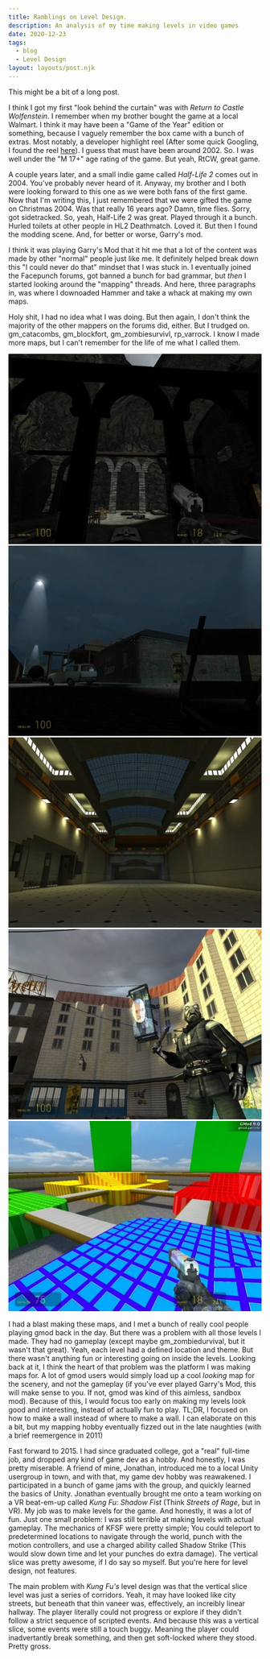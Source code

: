 ```yaml
---
title: Ramblings on Level Design. 
description: An analysis of my time making levels in video games      . 
date: 2020-12-23
tags:
  - blog
  - Level Design
layout: layouts/post.njk
---
```

This might be a bit of a long post.

I think I got my first "look behind the curtain" was with <i>Return to Castle Wolfenstein</i>. I remember when my brother bought the game at a local Walmart. I think it may have been a "Game of the Year" edition or something, because I vaguely remember the box came with a bunch of extras. Most notably, a developer highlight reel (After some quick Googling, I found the reel <a href="https://youtu.be/BC_KoTZbRQA" target="blank">here</a>). I guess that must have been around 2002. So. I was well under the "M 17+" age rating of the game. But yeah, RtCW, great game. 

A couple years later, and a small indie game called <i>Half-Life 2</i> comes out in 2004. You've probably never heard of it. Anyway, my brother and I both were looking forward to this one as we were both fans of the first game. Now that I'm writing this, I just remembered that we were gifted the game on Christmas 2004. Was that really 16 years ago? Damn, time flies. Sorry, got sidetracked. So, yeah, Half-Life 2 was great. Played through it a bunch. Hurled toilets at other people in HL2 Deathmatch. Loved it. But then I found the modding scene. And, for better or worse, Garry's mod. 

I think it was playing Garry's Mod that it hit me that a lot of the content was made by other "normal" people just like me. It definitely helped break down this "I could never do that" mindset that I was stuck in. I eventually joined the Facepunch forums, got banned a bunch for bad grammar, but _then_ I started looking around the "mapping" threads. And here, three paragraphs in, was where I downoaded Hammer and take a whack at making my own maps. 

Holy shit, I had no idea what I was doing. But then again, I don't think the majority of the other mappers on the forums did, either. But I trudged on. gm_catacombs, gm_blockfort, gm_zombiesurvivl, rp_varrock. I know I made more maps, but I can't remember for the life of me what I called them. 

<img src="/img/catacombs.jpg">
<img src="/img/zs1.jpg">
<img src="/img/mall.jpg">
<img src="/img/combinemod.jpg">
<img src="/img/blockfort.jpg">


I had a blast making these maps, and I met a bunch of really cool people playing gmod back in the day. But there was a problem with all those levels I made. They had no gameplay (except maybe gm_zombiedurvival, but it wasn't that great). Yeah, each level had a defined location and theme. But there wasn't anything fun or interesting going on inside the levels. Looking back at it, I think the heart of that problem was the platform I was making maps for. A lot of gmod users would simply load up a cool <i>looking</i> map for the scenery, and not the gameplay (if you've ever played Garry's Mod, this will make sense to you. If not, gmod was kind of this aimless, sandbox mod). Because of this, I would focus too early on making my levels look good and interesting, instead of actually fun to play. TL;DR, I focused on how to make a wall instead of where to make a wall. I can elaborate on this a bit, but my mapping hobby eventually fizzed out in the late naughties (with a brief reemergence in 2011)

Fast forward to 2015. I had since graduated college, got a "real" full-time job, and dropped any kind of game dev as a hobby. And honestly, I was pretty miserable. A friend of mine, Jonathan, introduced me to a local Unity usergroup in town, and with that, my game dev hobby was reawakened. I participated in a bunch of game jams with the group, and quickly learned the basics of Unity. Jonathan eventually brought me onto a team working on a VR beat-em-up called <i>Kung Fu: Shadow Fist</i> (Think <i>Streets of Rage</i>, but in VR). My job was to make levels for the game. And honestly, it was a lot of fun. Just one small problem: I was still terrible at making levels with actual gameplay. The mechanics of KFSF were pretty simple; You could teleport to predetermined locations to navigate through the world, punch with the motion controllers, and use a charged ability called Shadow Strike (This would slow down time and let your punches do extra damage). The vertical slice was pretty awesome, if I do say so myself. But you're here for level design, not features. 

The main problem with <i>Kung Fu's</i> level design was that the vertical slice level was just a series of corridors. Yeah, it may have looked like city streets, but beneath that thin vaneer was, effectively, an increibly linear hallway. The player literally could not progress or explore if they didn't follow a strict sequence of scripted events. And because this was a vertical slice, some events were still a touch buggy. Meaning the player could inadvertantly break something, and then get soft-locked where they stood. Pretty gross.  